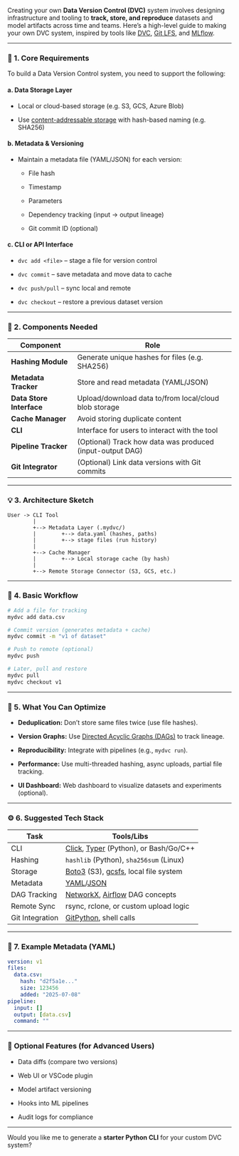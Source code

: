 Creating your own **Data Version Control (DVC)** system involves designing infrastructure and tooling to **track, store, and reproduce** datasets and model artifacts across time and teams. Here’s a high-level guide to making your own DVC system, inspired by tools like [DVC](https://chatgpt.com/c/w), [Git LFS](https://chatgpt.com/c/w), and [MLflow](https://chatgpt.com/c/w).

---

### 🔧 1. **Core Requirements**

To build a Data Version Control system, you need to support the following:

#### a. **Data Storage Layer**

- Local or cloud-based storage (e.g. S3, GCS, Azure Blob)
    
- Use [content-addressable storage](https://chatgpt.com/c/w) with hash-based naming (e.g. SHA256)
    

#### b. **Metadata & Versioning**

- Maintain a metadata file (YAML/JSON) for each version:
    
    - File hash
        
    - Timestamp
        
    - Parameters
        
    - Dependency tracking (input → output lineage)
        
    - Git commit ID (optional)
        

#### c. **CLI or API Interface**

- `dvc add <file>` – stage a file for version control
    
- `dvc commit` – save metadata and move data to cache
    
- `dvc push/pull` – sync local and remote
    
- `dvc checkout` – restore a previous dataset version
    

---

### 🧱 2. **Components Needed**

|Component|Role|
|---|---|
|**Hashing Module**|Generate unique hashes for files (e.g. SHA256)|
|**Metadata Tracker**|Store and read metadata (YAML/JSON)|
|**Data Store Interface**|Upload/download data to/from local/cloud blob storage|
|**Cache Manager**|Avoid storing duplicate content|
|**CLI**|Interface for users to interact with the tool|
|**Pipeline Tracker**|(Optional) Track how data was produced (input-output DAG)|
|**Git Integrator**|(Optional) Link data versions with Git commits|

---

### 💡 3. **Architecture Sketch**

```
User -> CLI Tool
        |
        +--> Metadata Layer (.mydvc/)
        |        +--> data.yaml (hashes, paths)
        |        +--> stage files (run history)
        |
        +--> Cache Manager
        |        +--> Local storage cache (by hash)
        |
        +--> Remote Storage Connector (S3, GCS, etc.)
```

---

### 🔄 4. **Basic Workflow**

```bash
# Add a file for tracking
mydvc add data.csv

# Commit version (generates metadata + cache)
mydvc commit -m "v1 of dataset"

# Push to remote (optional)
mydvc push

# Later, pull and restore
mydvc pull
mydvc checkout v1
```

---

### 🧠 5. **What You Can Optimize**

- **Deduplication:** Don’t store same files twice (use file hashes).
    
- **Version Graphs:** Use [Directed Acyclic Graphs (DAGs)](https://chatgpt.com/c/w) to track lineage.
    
- **Reproducibility:** Integrate with pipelines (e.g., `mydvc run`).
    
- **Performance:** Use multi-threaded hashing, async uploads, partial file tracking.
    
- **UI Dashboard:** Web dashboard to visualize datasets and experiments (optional).
    

---

### ⚙️ 6. **Suggested Tech Stack**

|Task|Tools/Libs|
|---|---|
|CLI|[Click](https://chatgpt.com/c/w), [Typer](https://chatgpt.com/c/w) (Python), or Bash/Go/C++|
|Hashing|`hashlib` (Python), `sha256sum` (Linux)|
|Storage|[Boto3](https://chatgpt.com/c/w) (S3), [gcsfs](https://chatgpt.com/c/w), local file system|
|Metadata|[YAML](https://chatgpt.com/c/w)/[JSON](https://chatgpt.com/c/w)|
|DAG Tracking|[NetworkX](https://chatgpt.com/c/w), [Airflow](https://chatgpt.com/c/w) DAG concepts|
|Remote Sync|rsync, rclone, or custom upload logic|
|Git Integration|[GitPython](https://chatgpt.com/c/w), shell calls|

---

### 🧪 7. **Example Metadata (YAML)**

```yaml
version: v1
files:
  data.csv:
    hash: "d2f5a1e..."
    size: 123456
    added: "2025-07-08"
pipeline:
  input: []
  output: [data.csv]
  command: ""
```

---

### 📌 Optional Features (for Advanced Users)

- Data diffs (compare two versions)
    
- Web UI or VSCode plugin
    
- Model artifact versioning
    
- Hooks into ML pipelines
    
- Audit logs for compliance
    

---

Would you like me to generate a **starter Python CLI** for your custom DVC system?